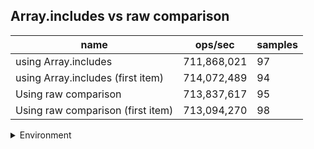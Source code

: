 ## Array.includes vs raw comparison

|name|ops/sec|samples|
|-|-|-|
|using Array.includes|711,868,021|97|
|using Array.includes (first item)|714,072,489|94|
|Using raw comparison|713,837,617|95|
|Using raw comparison (first item)|713,094,270|98|


<details>
<summary>Environment</summary>

* __Machine:__ linux x64 | 2 vCPUs | 6.8GB Mem
* __Run:__ Wed Oct 25 2023 04:01:42 GMT+0000 (Coordinated Universal Time)
</details>

<!--
{"environment":{"platform":"linux","arch":"x64","cpus":2,"totalMemory":6.7597503662109375},"benchmarks":[{"name":"using Array.includes","opsSec":711868020.5231025,"samples":6},{"name":"using Array.includes (first item)","opsSec":714072489.4685521,"samples":6},{"name":"Using raw comparison","opsSec":713837616.8029504,"samples":6},{"name":"Using raw comparison (first item)","opsSec":713094270.4065498,"samples":6}]}-->
